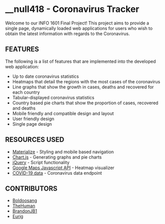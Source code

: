 # __null418 - Coronavirus Tracker
Welcome to our INFO 1601 Final Project! This project aims to provide a single page, dynamically loaded web applications for users who wish to obtain the latest information with regards to the Coronavirus. 

## FEATURES
The following is a list of features that are implemented into the developed web application:
* Up to date coronavirus statistics
* Heatmaps that detail the regions with the most cases of the coronavirus
* Line graphs that show the growth in cases, deaths and recovered for each country
* Tabular-displayed coronavirus statistics
* Country based pie charts that show the proportion of cases, recovered and deaths
* Mobile friendly and compatible design and layout
* User friendly design
* Single page design

## RESOURCES USED
* [Materialize](https://materializecss.com/) - Styling and mobile based navigation
* [Chart.js](https://www.chartjs.org/) - Generating graphs and pie charts
* [jQuery](https://jquery.com/) - Script functionality
* [Google Maps Javascript API](https://developers.google.com/maps/documentation/javascript/tutorial) - Heatmap visualizer
* [COVID-19 data](https://github.com/pomber/covid19) - Coronavirus data endpoint

## CONTRIBUTORS
* [Boldoosang](https://github.com/Boldoosang/)
* [TheHuman](https://github.com/tevonthatcher)
* [BrandonJB1](https://github.com/BrandonBharath)
* [Eurig](https://github.com/816019911)
